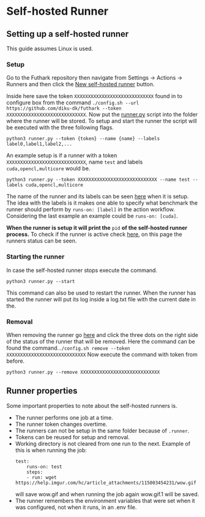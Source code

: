 # Self-hosted Runner
## Setting up a self-hosted runner
This guide assumes Linux is used.
### Setup
Go to the Futhark repository then navigate from Settings $\to$ Actions $\to$ Runners and then click the [New self-hosted runner](https://github.com/diku-dk/futhark/settings/actions/runners/new) button.

Inside here save the token `XXXXXXXXXXXXXXXXXXXXXXXXXXXXX` found in to configure box from the command `./config.sh --url https://github.com/diku-dk/futhark --token XXXXXXXXXXXXXXXXXXXXXXXXXXXXX`.
Now put the [runner.py](runner.py) script into the folder where the runner will be stored. To setup and start the runner the script will be executed with the three following flags.
```
python3 runner.py --token {token} --name {name} --labels label0,label1,label2,...
``` 
An example setup is if a runner with a token `XXXXXXXXXXXXXXXXXXXXXXXXXXXXX`, name `test` and labels `cuda,opencl,multicore` would be.
```
python3 runner.py --token XXXXXXXXXXXXXXXXXXXXXXXXXXXXX --name test --labels cuda,opencl,multicore
```
The name of the runner and its labels can be seen [here](https://github.com/diku-dk/futhark/settings/actions/runners) when it is setup. The idea with the labels is it makes one able to specify what benchmark the runner should perform by `runs-on: [label]` in the action workflow. Considering the last  example an example could be `runs-on: [cuda]`.

**When the runner is setup it will print the** `pid` **of the self-hosted runner process.** To check if the runner is active check [here](https://github.com/diku-dk/futhark/settings/actions/runners), on this page the runners status can be seen.

### Starting the runner
In case the self-hosted runner stops execute the command.
```
python3 runner.py --start
``` 
This command can also be used to restart the runner. When the runner has started the runner will put its log inside a log.txt file with the current date in the.

### Removal
When removing the runner go [here](https://github.com/diku-dk/futhark/settings/actions/runners) and click the three dots on the right side of the status of the runner that will be removed. Here the command can be found the command.`./config.sh remove --token XXXXXXXXXXXXXXXXXXXXXXXXXXXXX`
Now execute the command with token from before.
```
python3 runner.py --remove XXXXXXXXXXXXXXXXXXXXXXXXXXXXX
``` 

## Runner properties
Some important properties to note about the self-hosted runners is.
- The runner performs one job at a time.
- The runner token changes overtime.
- The runners can not be setup in the same folder because of `.runner`.
- Tokens can be reused for setup and removal.
- Working directory is not cleared from one run to the next. Example of this is when running the job:
    ```
    test:
        runs-on: test
        steps:
        - run: wget https://help.imgur.com/hc/article_attachments/115003454231/wow.gif
    ```
    will save wow.gif and when running the job again wow.gif.1 will be saved.
- The runner remembers the environment variables that were set when it was configured, not when it runs, in an .env file.